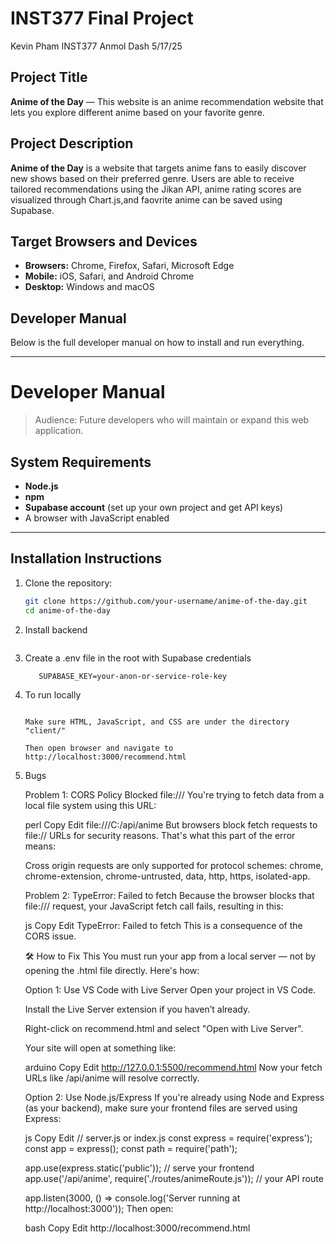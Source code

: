 # INST377 Final Project
Kevin Pham
INST377
Anmol Dash
5/17/25

## Project Title
**Anime of the Day** — This website is an anime recommendation website that lets you explore different anime based on your favorite genre. 

## Project Description
**Anime of the Day** is a website that targets anime fans to easily discover new shows based on their preferred genre. Users are able to receive tailored recommendations using the Jikan API, anime rating scores are visualized through Chart.js,and faovrite anime can be saved using Supabase. 

## Target Browsers and Devices
- **Browsers:** Chrome, Firefox, Safari, Microsoft Edge
- **Mobile:** iOS, Safari, and Android Chrome
- **Desktop:** Windows and macOS

## Developer Manual
Below is the full developer manual on how to install and run everything.

---

# Developer Manual

> Audience: Future developers who will maintain or expand this web application.

## System Requirements

- **Node.js** 
- **npm**
- **Supabase account** (set up your own project and get API keys)
- A browser with JavaScript enabled

---

## Installation Instructions

1. Clone the repository:
   ```bash
   git clone https://github.com/your-username/anime-of-the-day.git
   cd anime-of-the-day

2. Install backend
   ```npm install

3. Create a .env file in the root with Supabase credentials
   ```SUPABASE_URL=https://your-project.supabase.co
      SUPABASE_KEY=your-anon-or-service-role-key

4. To run locally
   ```npm start

   Make sure HTML, JavaScript, and CSS are under the directory "client/"

   Then open browser and navigate to
   http://localhost:3000/recommend.html

5. Bugs

   Problem 1: CORS Policy Blocked file:///
   You're trying to fetch data from a local file system using this URL:

   perl
   Copy
   Edit
   file:///C:/api/anime
   But browsers block fetch requests to file:// URLs for security reasons. That's what this part of the error means:

   Cross origin requests are only supported for protocol schemes: chrome, chrome-extension, chrome-untrusted, data, http, https, isolated-app.

   Problem 2: TypeError: Failed to fetch
   Because the browser blocks that file:/// request, your JavaScript fetch call fails, resulting in this:

   js
   Copy
   Edit
   TypeError: Failed to fetch
   This is a consequence of the CORS issue.

   🛠️ How to Fix This
   You must run your app from a local server — not by opening the .html file directly. Here's how:

   Option 1: Use VS Code with Live Server
   Open your project in VS Code.

   Install the Live Server extension if you haven’t already.

   Right-click on recommend.html and select "Open with Live Server".

   Your site will open at something like:

   arduino
   Copy
   Edit
   http://127.0.0.1:5500/recommend.html
   Now your fetch URLs like /api/anime will resolve correctly.

   Option 2: Use Node.js/Express
   If you're already using Node and Express (as your backend), make sure your frontend files are served using Express:

   js
   Copy
   Edit
   // server.js or index.js
   const express = require('express');
   const app = express();
   const path = require('path');

   app.use(express.static('public')); // serve your frontend
   app.use('/api/anime', require('./routes/animeRoute.js')); // your API route

   app.listen(3000, () => console.log('Server running at http://localhost:3000'));
   Then open:

   bash
   Copy
   Edit
   http://localhost:3000/recommend.html
